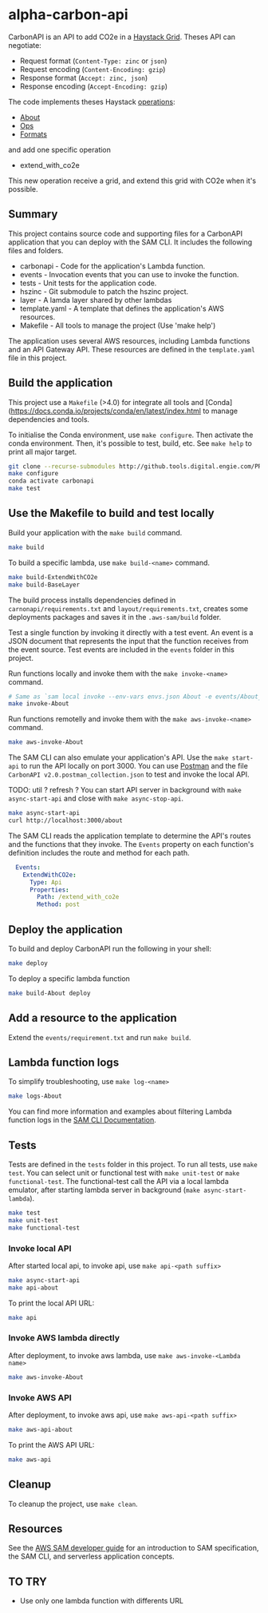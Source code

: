 # alpha-carbon-api

CarbonAPI is an API to add CO2e in a [Haystack Grid](https://project-haystack.org/doc/Grids).
Theses API can negotiate:
- Request format (`Content-Type: zinc` or `json`)
- Request encoding (`Content-Encoding: gzip`)
- Response format (`Accept: zinc, json`)
- Response encoding (`Accept-Encoding: gzip`)

The code implements theses Haystack [operations](https://project-haystack.org/doc/Rest):
- [About](https://project-haystack.org/doc/Ops#about)
- [Ops](https://project-haystack.org/doc/Ops#ops)
- [Formats](https://project-haystack.org/doc/Ops#formats)

and add one specific operation
- extend_with_co2e

This new operation receive a grid, and extend this grid with CO2e when it's possible.

## Summary
This project contains source code and supporting files for a CarbonAPI application 
that you can deploy with the SAM CLI. It includes the following files and folders.

- carbonapi - Code for the application's Lambda function.
- events - Invocation events that you can use to invoke the function.
- tests - Unit tests for the application code. 
- hszinc - Git submodule to patch the hszinc project. 
- layer - A lamda layer shared by other lambdas 
- template.yaml - A template that defines the application's AWS resources.
- Makefile - All tools to manage the project (Use 'make help')

The application uses several AWS resources, including Lambda functions and an API Gateway API. 
These resources are defined in the `template.yaml` file in this project. 


## Build the application
This project use a `Makefile` (>4.0) for integrate all tools and [Conda](https://docs.conda.io/projects/conda/en/latest/index.html
to manage dependencies and tools.

To initialise the Conda environment, use `make configure`. Then activate the conda environment.
Then, it's possible to test, build, etc. See `make help` to print all major target.
```bash
git clone --recurse-submodules http://github.tools.digital.engie.com/PR6075/alpha-carbon-api.git 
make configure
conda activate carbonapi
make test
```
## Use the Makefile to build and test locally

Build your application with the `make build` command.
```bash
make build
```

To build a specific lambda, use `make build-<name>` command.
```bash
make build-ExtendWithCO2e
make build-BaseLayer
```

The build process installs dependencies defined in `carnonapi/requirements.txt`
and `layout/requirements.txt`, creates some deployments packages 
and saves it in the `.aws-sam/build` folder.

Test a single function by invoking it directly with a test event. An event is a JSON document 
that represents the input that the function receives from the event source. 
Test events are included in the `events` folder in this project.

Run functions locally and invoke them with the `make invoke-<name>` command.
```bash
# Same as `sam local invoke --env-vars envs.json About -e events/About_event.json`
make invoke-About 
```

Run functions remotelly and invoke them with the `make aws-invoke-<name>` command.
```bash
make aws-invoke-About 
```

The SAM CLI can also emulate your application's API. Use the `make start-api` to run the API locally on port 3000.
You can use [Postman](https://www.postman.com/) and the file `CarbonAPI v2.0.postman_collection.json` to
test and invoke the local API.

TODO: util ? refresh ? You can start API server in background with `make async-start-api` and close with `make async-stop-api`.

```bash
make async-start-api
curl http://localhost:3000/about
```

The SAM CLI reads the application template to determine the API's routes and the functions that they invoke. 
The `Events` property on each function's definition includes the route and method for each path.

```yaml
  Events:
    ExtendWithCO2e:
      Type: Api
      Properties:
        Path: /extend_with_co2e
        Method: post
```

## Deploy the application

To build and deploy CarbonAPI run the following in your shell:
```bash
make deploy
```

To deploy a specific lambda function
```bash
make build-About deploy
```

## Add a resource to the application
Extend the `events/requirement.txt` and run `make build`.

## Lambda function logs
To simplify troubleshooting, use `make log-<name>`

```bash
make logs-About
```

You can find more information and examples about filtering Lambda function logs in the 
[SAM CLI Documentation](https://docs.aws.amazon.com/serverless-application-model/latest/developerguide/serverless-sam-cli-logging.html).

## Tests

Tests are defined in the `tests` folder in this project. 
To run all tests, use `make test`. You can select unit or functional test with `make unit-test` 
or `make functional-test`. The functional-test call the API via a local lambda emulator, 
after starting lambda server in background (`make async-start-lambda`).
```bash
make test
make unit-test
make functional-test
```

### Invoke local API
After started local api, to invoke api, use `make api-<path suffix>`
```bash
make async-start-api
make api-about
```
To print the local API URL:
```bash
make api
```

### Invoke AWS lambda directly
After deployment, to invoke aws lambda, use `make aws-invoke-<Lambda name>`
```bash
make aws-invoke-About
```

### Invoke AWS API
After deployment, to invoke aws api, use `make aws-api-<path suffix>`
```bash
make aws-api-about
```
To print the AWS API URL:
```bash
make aws-api
```



## Cleanup
To cleanup the project, use `make clean`.

## Resources
See the [AWS SAM developer guide](https://docs.aws.amazon.com/serverless-application-model/latest/developerguide/what-is-sam.html) 
for an introduction to SAM specification, the SAM CLI, and serverless application concepts.

## TO TRY
- Use only one lambda function with differents URL